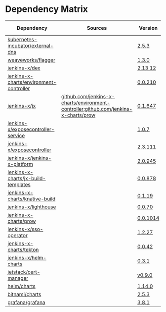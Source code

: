 # Dependency Matrix

Dependency | Sources | Version | Mismatched versions
---------- | ------- | ------- | -------------------
[kubernetes-incubator/external-dns](https://github.com/kubernetes-incubator/external-dns) |  | [2.5.3]() | 
[weaveworks/flagger](https://github.com/weaveworks/flagger) |  | [1.3.0]() | 
[jenkins-x/dex](https://github.com/jenkins-x/dex) |  | [2.13.12]() | 
[jenkins-x-charts/environment-controller](https://github.com/jenkins-x-charts/environment-controller) |  | [0.0.210](https://github.com/jenkins-x-charts/environment-controller/releases/tag/v0.0.210) | 
[jenkins-x/jx](https://github.com/jenkins-x/jx) | [github.com/jenkins-x-charts/environment-controller](https://github.com/jenkins-x-charts/environment-controller);[github.com/jenkins-x-charts/prow](https://github.com/jenkins-x-charts/prow) | [0.1.647](https://github.com/jenkins-x/jenkins-x-builders/releases/tag/v0.1.647) | 
[jenkins-x/exposecontroller-service](https://github.com/jenkins-x/exposecontroller-service) |  | [1.0.7]() | 
[jenkins-x/exposecontroller](https://github.com/jenkins-x/exposecontroller) |  | [2.3.111](https://github.com/jenkins-x/exposecontroller/releases/tag/v2.3.111) | 
[jenkins-x/jenkins-x-platform](https://github.com/jenkins-x/jenkins-x-platform) |  | [2.0.945](https://github.com/jenkins-x/jenkins-x-platform/releases/tag/v2.0.945) | 
[jenkins-x-charts/jx-build-templates](https://github.com/jenkins-x-charts/jx-build-templates) |  | [0.0.878]() | 
[jenkins-x-charts/knative-build](https://github.com/jenkins-x-charts/knative-build) |  | [0.1.19]() | 
[jenkins-x/lighthouse](https://github.com/jenkins-x/lighthouse) |  | [0.0.70]() | 
[jenkins-x-charts/prow](https://github.com/jenkins-x-charts/prow) |  | [0.0.1014](https://github.com/jenkins-x-charts/prow/releases/tag/v0.0.1014) | 
[jenkins-x/sso-operator](https://github.com/jenkins-x/sso-operator) |  | [1.2.27]() | 
[jenkins-x-charts/tekton](https://github.com/jenkins-x-charts/tekton) |  | [0.0.42]() | 
[jenkins-x/helm-charts](https://github.com/jenkins-x/helm-charts/tree/master/vault-operator) |  | [0.3.1]() | 
[jetstack/cert-manager](https://github.com/jetstack/cert-manager) |  | [v0.9.0](https://github.com/jetstack/cert-manager/releases/tag/v0.9.0) | 
[helm/charts](https://github.com/helm/charts/tree/master/stable/nginx-ingress) |  | [1.14.0]() | 
[bitnami/charts](https://github.com/bitnami/charts/tree/master/bitnami/external-dns) |  | [2.5.3]() | 
[grafana/grafana](https://github.com/grafana/grafana) |  | [3.8.1]() | 

